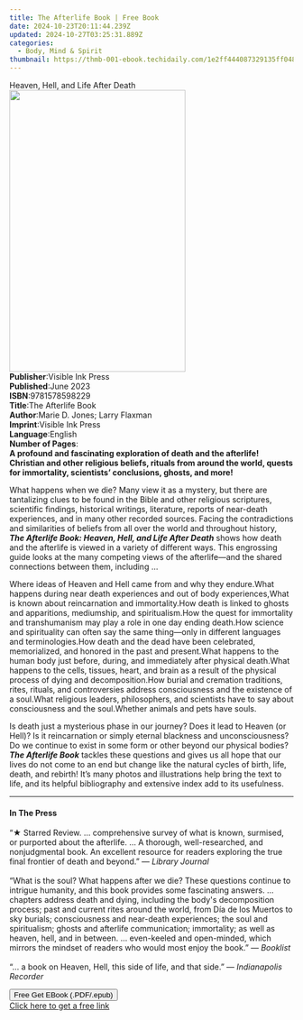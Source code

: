 ```yaml
---
title: The Afterlife Book | Free Book
date: 2024-10-23T20:11:44.239Z
updated: 2024-10-27T03:25:31.889Z
categories:
  - Body, Mind & Spirit
thumbnail: https://thmb-001-ebook.techidaily.com/1e2ff444087329135ff048298316b5751ec0ca5ce3da48255ddb1f4a305fc5c7.jpg
---
```

<main id="book-container">
  <div class="flex flex-col">
    <div class="book-brief flex-1 py-6 px-4 sm:p-6 md:py-10 md:px-8">
      <!-- brief-->
      <div class="book-brief-main">Heaven, Hell, and Life After Death</div>
    </div>
    <div
      class="book-meta-info flex-1 grid gap-4 col-start-1 col-end-3 row-start-1 sm:mb-6 sm:grid-cols-4 lg:gap-6 lg:col-start-2 lg:row-end-6 lg:row-span-6 lg:mb-0"
    >
      <div
        class="book-meta-info-left place-content-center mt-4 p-4 text-sm leading-6 col-start-2 col-span-2 dark:text-slate-400"
      >
        <img
          class="w-full h-500 object-cover rounded-lg sm:h-255 sm:col-span-2 lg:col-span-full"
          src="https://img-001-ebook.techidaily.com/578efd4f914c0adc0256814575b49af441d06e4817e9167aa0ee5b7ae1580c9e.jpg"
          alt=""
          width="312"
          height="500"
        />
      </div>
      <div
        class="book-meta-info-right mt-2 col-start-1 row-start-2 col-span-3 self-center"
      >
        <!-- meta data  -->
        <div class="flex flex-col px-4 md:px-8">
          <div class="flex-1">
            <strong>Publisher</strong>:<span class="px-2"
              >Visible Ink Press</span
            >
          </div>
          <div class="flex-1">
            <strong>Published</strong>:<span class="px-2">June 2023</span>
          </div>
          <div class="flex-1">
            <strong>ISBN</strong>:<span class="px-2">9781578598229</span>
          </div>
          <div class="flex-1">
            <strong>Title</strong>:<span class="px-2">The Afterlife Book</span>
          </div>
          <div class="flex-1">
            <strong>Author</strong>:<span class="px-2"
              >Marie D. Jones; Larry Flaxman</span
            >
          </div>
          <div class="flex-1">
            <strong>Imprint</strong>:<span class="px-2">Visible Ink Press</span>
          </div>
          <div class="flex-1">
            <strong>Language</strong>:<span class="px-2">English</span>
          </div>
          <div class="flex-1">
            <strong>Number of Pages</strong>:<span class="px-2"></span>
          </div>
        </div>
      </div>
    </div>
    <div class="book-description flex-1 py-6 px-4 sm:p-6 md:py-10 md:px-8">
      <div class="book-description-main">
        <div accordion-content="" id="description">
          <b
            >A profound and fascinating exploration of death and the afterlife!
            Christian and other religious beliefs, rituals from around the
            world, quests for immortality, scientists’ conclusions, ghosts, and
            more!</b
          >
          <p>
            What happens when we die? Many view it as a mystery, but there are
            tantalizing clues to be found in the Bible and other religious
            scriptures, scientific findings, historical writings, literature,
            reports of near-death experiences, and in many other recorded
            sources. Facing the contradictions and similarities of beliefs from
            all over the world and throughout history,
            <i><b>The Afterlife Book: Heaven, Hell, and Life After Death</b></i>
            shows how death and the afterlife is viewed in a variety of
            different ways. This engrossing guide looks at the many competing
            views of the afterlife—and the shared connections between them,
            including ...
          </p>
          <p></p>
          Where ideas of Heaven and Hell came from and why they endure.What
          happens during near death experiences and out of body experiences,What
          is known about reincarnation and immortality.How death is linked to
          ghosts and apparitions, mediumship, and spiritualism.How the quest for
          immortality and transhumanism may play a role in one day ending
          death.How science and spirituality can often say the same thing—only
          in different languages and terminologies.How death and the dead have
          been celebrated, memorialized, and honored in the past and
          present.What happens to the human body just before, during, and
          immediately after physical death.What happens to the cells, tissues,
          heart, and brain as a result of the physical process of dying and
          decomposition.How burial and cremation traditions, rites, rituals, and
          controversies address consciousness and the existence of a soul.What
          religious leaders, philosophers, and scientists have to say about
          consciousness and the soul.Whether animals and pets have souls.
          <p>
            Is death just a mysterious phase in our journey? Does it lead to
            Heaven (or Hell)? Is it reincarnation or simply eternal blackness
            and unconsciousness? Do we continue to exist in some form or other
            beyond our physical bodies? <i><b>The Afterlife Book</b></i> tackles
            these questions and gives us all hope that our lives do not come to
            an end but change like the natural cycles of birth, life, death, and
            rebirth! It’s many photos and illustrations help bring the text to
            life, and its helpful bibliography and extensive index add to its
            usefulness.
          </p>
        </div>
        <div class="accordion-fader"></div>
      </div>
    </div>
    <div class="book-excerpts flex-1 py-6 px-4 sm:p-6 md:py-10 md:px-8">
      <!-- excerpts-->
      <div class="book-excerpts-main">
        <hr />
        <h4 class="placeholder placeholder-heading">
          <span>In The Press</span>
        </h4>
        <p></p>
        <p>
          “★ Starred Review. … comprehensive survey of what is known, surmised,
          or purported about the afterlife. … A thorough, well-researched, and
          nonjudgmental book. An excellent resource for readers exploring the
          true final frontier of death and beyond.” — <i>Library Journal</i
          ><br /><br />“What is the soul? What happens after we die? These
          questions continue to intrigue humanity, and this book provides some
          fascinating answers. … chapters address death and dying, including the
          body's decomposition process; past and current rites around the world,
          from Día de los Muertos to sky burials; consciousness and near-death
          experiences; the soul and spiritualism; ghosts and afterlife
          communication; immortality; as well as heaven, hell, and in between. …
          even-keeled and open-minded, which mirrors the mindset of readers who
          would most enjoy the book.” — <i>Booklist</i><br /><br />“… a book on
          Heaven, Hell, this side of life, and that side.” —
          <i>Indianapolis Recorder</i>
        </p>
        <p></p>
      </div>
    </div>
    <div
      class="book-about-author flex-1 py-6 px-4 sm:p-6 md:py-10 md:px-8"
    ></div>
    <div class="book-free-get flex-1 py-6 px-4 sm:p-6 md:py-10 md:px-8">
      <button
        id="btn-free-get"
        class="bg-blue-500 hover:bg-blue-700 text-white font-bold py-2 px-4 rounded"
      >
        Free Get EBook (.PDF/.epub)
      </button>
      <div id="countdown-display" class="px-2 text-lg mt-2"></div>
      <a
        id="free-link"
        class="hidden bg-blue-500 hover:bg-blue-700 text-white font-bold py-2 px-4 rounded"
        href="https://www.ebooks.com/en-us/book/210818892/the-afterlife-book/marie-d-jones/"
        target="_blank"
        >Click here to get a free link</a
      >
    </div>
    <script>
      let countdownTime = 0;
      let countdownInterval = null;
      document
        .getElementById('btn-free-get')
        .addEventListener('click', startCountdown);
      function startCountdown() {
        countdownTime = new Date().getTime() + 60000 * 3;
        countdownInterval = setInterval(updateCountdown, 1000);
        document.getElementById('btn-free-get').disabled = true;
        document
          .getElementById('btn-free-get')
          .classList.add('bg-gray-500', 'cursor-not-allowed');
      }
      function updateCountdown() {
        let currentTime = new Date().getTime();
        let timeLeft = countdownTime - currentTime;
        let secondsLeft = Math.floor(timeLeft / 1000);
        document.getElementById('countdown-display').innerHTML =
          `Remaining time: ${secondsLeft} seconds.`;
        if (secondsLeft <= 0) {
          clearInterval(countdownInterval);
          document.getElementById('btn-free-get').classList.add('hidden');
          document.getElementById('free-link').classList.remove('hidden');
          document.getElementById('countdown-display').innerHTML = '';
        }
      }
    </script>
  </div>
</main>

<ins class="adsbygoogle"
      style="display:block"
      data-ad-client="ca-pub-7571918770474297"
      data-ad-slot="8358498916"
      data-ad-format="auto"
      data-full-width-responsive="true"></ins>
    